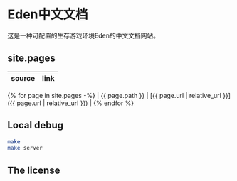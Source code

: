 # Eden中文文档

这是一种可配置的生存游戏环境Eden的中文文档网站。

## site.pages

<!-- prettier-ignore-start -->

| source          | link                                                           |
| --------------- | -------------------------------------------------------------- |
{% for page in site.pages -%}
| {{ page.path }} | [{{ page.url | relative_url }}]({{ page.url | relative_url }}) |
{% endfor %}

<!-- prettier-ignore-end -->


## Local debug

```sh
make
make server
```

## The license




